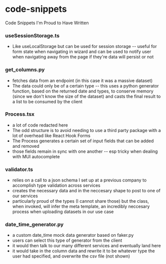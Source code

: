 # code-snippets
Code Snippets I'm Proud to Have Written

### useSessionStorage.ts
- Like useLocalStorage but can be used for session storage -- useful for form state when navigating in wizard and can be used to notify user when navigating away from the page if they're data will persist or not

### get_columns.py
- fetches data from an endpoint (in this case it was a massive dataset)
- The data could only be of a certain type -- this uses a python generator function, based on the returned date and types, to conserve memory (since we don't know the size of the dataset) and casts the final result to a list to be consumed by the client

### Process.tsx
- a lot of code redacted here
- The odd structure is to avoid needing to use a third party package with a lot of overhead like React Hook Forms
- The Process generates a certain set of input fields that can be added and removed
- those fields remain in sync with one another -- esp tricky when dealing with MUI autocomplete

### validator.ts
- relies on a call to a json schema I set up at a previous company to accomplish type validation across services
- creates the necessary data and in the neccesary shape to post to one of our services
- particularly proud of the types (I cannot share those) but the class, when invoked, will infer the meta template, an incredibly neccesary process when uploading datasets in our use case

### date_time_generator.py
- a custom date_time mock data generator based on faker.py
- users can select this type of generator from the client
- it would then talk to our many different services and eventually land here
- it would take in the column data and rewrite it to be whatever type the user had specified, and overwrite the csv file (not shown)
